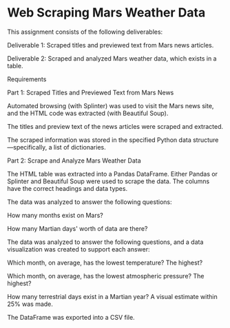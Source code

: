 # Web Scraping Mars Weather Data 

This assignment consists of the following deliverables:

Deliverable 1: Scraped titles and previewed text from Mars news articles.

Deliverable 2: Scraped and analyzed Mars weather data, which exists in a table.

Requirements

Part 1: Scraped Titles and Previewed Text from Mars News 

Automated browsing (with Splinter) was used to visit the Mars news site, and the HTML code was extracted (with Beautiful Soup). 

The titles and preview text of the news articles were scraped and extracted. 

The scraped information was stored in the specified Python data structure—specifically, a list of dictionaries.

Part 2: Scrape and Analyze Mars Weather Data 

The HTML table was extracted into a Pandas DataFrame. Either Pandas or Splinter and Beautiful Soup were used to scrape the data. The columns have the correct headings and data types. 

The data was analyzed to answer the following questions: 

How many months exist on Mars? 

How many Martian days' worth of data are there?

The data was analyzed to answer the following questions, and a data visualization was created to support each answer: 

Which month, on average, has the lowest temperature? The highest? 

Which month, on average, has the lowest atmospheric pressure? The highest? 

How many terrestrial days exist in a Martian year? A visual estimate within 25% was made. 

The DataFrame was exported into a CSV file.


